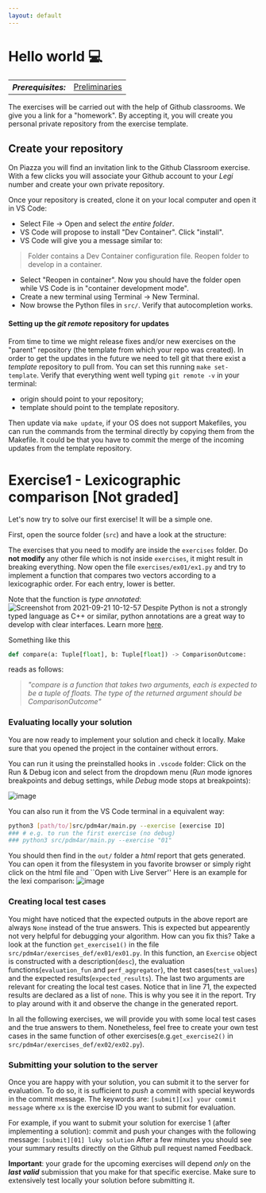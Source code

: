 ```yaml
---
layout: default
---
```


# Hello world :computer:

<table>
  <tr>
    <th><i>Prerequisites:</i></th><td><a href="./00-preliminaries.html" target="_top">Preliminaries</a></td>
  </tr>
</table>


The exercises will be carried out with the help of Github classrooms.
We give you a link for a "homework". 
By accepting it, you will create you personal private repository from the exercise template.

## Create your repository

On Piazza you will find an invitation link to the Github Classroom exercise.
With a few clicks  you will associate your Github account to your _Legi_ number and create your own private repository.

Once your repository is created, clone it on your local computer and open it in VS Code:

- Select File -> Open and select *the entire folder*.
- VS Code will propose to install "Dev Container". Click "install".
- VS Code will give you a message similar to:

> Folder contains a Dev Container configuration file. Reopen folder to develop in a container.

- Select "Reopen in container". Now you should have the folder open while VS Code is in "container development mode".
- Create a new terminal using Terminal -> New Terminal.
- Now browse the Python files in `src/`. Verify that autocompletion works.


#### Setting up the _git remote_ repository for updates

From time to time we might release fixes and/or new exercises on the "parent" repository
(the template from which your repo was created).
In order to get the updates in the future we need to tell git that there exist a _template_ repository to pull from.
You can set this running `make set-template`.
Verify that everything went well typing `git remote -v` in your terminal:

* origin should point to your repository;
* template should point to the template repository.

Then update via `make update`, if your OS does not support Makefiles, 
you can run the commands from the terminal directly by copying them from the Makefile.
It could be that you have to commit the merge of the incoming updates from the template repository.

# Exercise1 - Lexicographic comparison [Not graded]

Let's now try to solve our first exercise! It will be a simple one.

First, open the source folder (`src`) and have a look at the structure:

The exercises that you need to modify are inside the `exercises` folder. 
Do **not modify** any other file which is not inside `exercises`, it might result in breaking everything.
Now open the file `exercises/ex01/ex1.py` and try to implement a function that compares two vectors according to a lexicographic order. 
For each entry, lower is better.

Note that the function is _type annotated_:
![Screenshot from 2021-09-21 10-12-57](https://user-images.githubusercontent.com/18750753/134135930-884af68d-f5d9-4a00-b06f-f911468c400b.png)
Despite Python is not a strongly typed language as C++ or similar, python annotations are a great way to develop with
clear interfaces. Learn more [here](https://www.python.org/dev/peps/pep-0484/).

Something like this

```python
def compare(a: Tuple[float], b: Tuple[float]) -> ComparisonOutcome:
```

reads as follows:
> _"compare is a function that takes two arguments, each is expected to be a tuple of floats. The type of the returned argument should be ComparisonOutcome"_

### Evaluating locally your solution

You are now ready to implement your solution and check it locally.
Make sure that you opened the project in the container without errors.

You can run it using the preinstalled hooks in `.vscode` folder:
Click on the Run & Debug icon and select from the dropdown menu (*Run* mode ignores breakpoints and debug settings, while *Debug* mode stops at breakpoints):

![image](https://user-images.githubusercontent.com/18750753/194089273-dc9f95e4-0553-45c4-a261-233727ef72ae.png)

You can also run it from the VS Code terminal in a equivalent way:
```bash
python3 [path/to/]src/pdm4ar/main.py --exercise [exercise ID]
### # e.g. to run the first exercise (no debug)
### python3 src/pdm4ar/main.py --exercise "01"
```

You should then find in the `out/` folder a _html_ report that gets generated.
You can open it from the filesystem in you favorite browser or simply right click on the html file and ``Open with Live Server''
Here is an example for the lexi comparison:
![image](https://user-images.githubusercontent.com/18750753/194091460-4e0896ea-26fa-4f43-a4b2-341991da0e5a.png)

### Creating local test cases

You might have noticed that the expected outputs in the above report are always `None` instead of the true answers. This is expected but appearently not very helpful for debugging your algorithm. How can you fix this? Take a look at the function `get_exercise1()` in the file `src/pdm4ar/exercises_def/ex01/ex01.py`. In this function, an `Exercise` object is constructed with a description(`desc`), the evaluation functions(`evaluation_fun` and `perf_aggregator`), the test cases(`test_values`) and the expected results(`expected_results`). The last two arguments are relevant for creating the local test cases. Notice that in line 71, the expected results are declared as a list of `none`. This is why you see it in the report. Try to play around with it and observe the change in the generated report.

In all the following exercises, we will provide you with some local test cases and the true answers to them. Nonetheless, feel free to create your own test cases in the same function of other exercises(e.g.`get_exercise2()` in `src/pdm4ar/exercises_def/ex02/ex02.py`). 

### Submitting your solution to the server

Once you are happy with your solution, you can submit it to the server for evaluation.
To do so, it is sufficient to *push* a commit with special keywords in the commit message.
The keywords are:
```[submit][xx] your commit message```
where `xx` is the exercise ID you want to submit for evaluation.

For example, if you want to submit your solution for exercise 1 (after implementing a solution):
commit and push your changes with the following message:
```[submit][01] luky solution```
After a few minutes you should see your summary results directly on the Github pull request named Feedback.

**Important**: your grade for the upcoming exercises will depend *only* on the ***last valid*** submission that you make for that specific exercise.
Make sure to extensively test locally your solution before submitting it.
